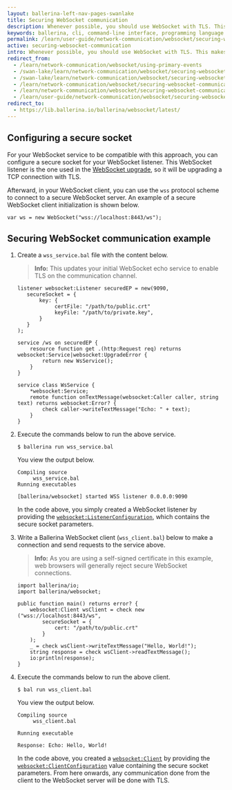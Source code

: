 ```yaml
---
layout: ballerina-left-nav-pages-swanlake
title: Securing WebSocket communication
description: Whenever possible, you should use WebSocket with TLS. This makes sure that your data communication is secure through the network. 
keywords: ballerina, cli, command-line interface, programming language
permalink: /learn/user-guide/network-communication/websocket/securing-websocket-communication/
active: securing-websocket-communication
intro: Whenever possible, you should use WebSocket with TLS. This makes sure that your data communication is secure through the network. 
redirect_from:
  - /learn/network-communication/websocket/using-primary-events
  - /swan-lake/learn/network-communication/websocket/securing-websocket-communication/
  - /swan-lake/learn/network-communication/websocket/securing-websocket-communication
  - /learn/network-communication/websocket/securing-websocket-communication/
  - /learn/network-communication/websocket/securing-websocket-communication
  - /learn/user-guide/network-communication/websocket/securing-websocket-communication
redirect_to:
  - https://lib.ballerina.io/ballerina/websocket/latest/
---
```


## Configuring a secure socket 

For your WebSocket service to be compatible with this approach, you can configure a secure socket for your WebSocket listener. This WebSocket listener is the one used in the [WebSocket upgrade](/learn/network-communication/websocket/), so it will be upgrading a TCP connection with TLS.

Afterward, in your WebSocket client, you can use the `wss` protocol scheme to connect to a secure WebSocket server. An example of a secure WebSocket client initialization is shown below.

```ballerina
var ws = new WebSocket("wss://localhost:8443/ws");
```

## Securing WebSocket communication example

1. Create a `wss_service.bal` file with the content below.

    >**Info:** This updates your initial WebSocket echo service to enable TLS on the communication channel. 

    ```ballerina
    listener websocket:Listener securedEP = new(9090,
       secureSocket = {
           key: {
                certFile: "/path/to/public.crt"
                keyFile: "/path/to/private.key",
           }
       }
    );
    
    service /ws on securedEP {
        resource function get .(http:Request req) returns websocket:Service|websocket:UpgradeError {
            return new WsService();
        }
    }
       
    service class WsService {
        *websocket:Service;
        remote function onTextMessage(websocket:Caller caller, string text) returns websocket:Error? {
            check caller->writeTextMessage("Echo: " + text);
        }
    }
    ```

2. Execute the commands below to run the above service. 

   ```
   $ ballerina run wss_service.bal
   ```

    You view the output below.

    ```
    Compiling source
         wss_service.bal
    Running executables
    
    [ballerina/websocket] started WSS listener 0.0.0.0:9090
    ```

    In the code above, you simply created a WebSocket listener by providing the [`websocket:ListenerConfiguration`](https://docs.central.ballerina.io/ballerina/http/latest/records/ListenerConfiguration), which contains the secure socket parameters. 


3. Write a Ballerina WebSocket client (`wss_client.bal`) below to make a connection and send requests to the service above.

    >**Info:** As you are using a self-signed certificate in this example, web browsers will generally reject secure WebSocket connections.  

    ```ballerina
    import ballerina/io;
    import ballerina/websocket;   
    
    public function main() returns error? {
        websocket:Client wsClient = check new ("wss://localhost:8443/ws",
            secureSocket = {
                cert: "/path/to/public.crt"
            }
        );
        _ = check wsClient->writeTextMessage("Hello, World!");
        string response = check wsClient->readTextMessage();
        io:println(response);
    }
    ```

4. Execute the commands below to run the above client. 

    ```
    $ bal run wss_client.bal
    ```

    You view the output below.

    ```
    Compiling source
         wss_client.bal
    
    Running executable
    
    Response: Echo: Hello, World!
    ```

    In the code above, you created a [`websocket:Client`](https://docs.central.ballerina.io/ballerina/websocket/latest/clients/Client) by providing the [`websocket:ClientConfiguration`](https://docs.central.ballerina.io/ballerina/websocket/latest/clients/Client) value containing the secure socket parameters. From here onwards, any communication done from the client to the WebSocket server will be done with TLS.

<style> #tree-expand-all, #tree-collapse-all, .cTocElements {display:none;} .cGitButtonContainer {padding-left: 40px;} </style>
